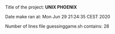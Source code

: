 Title of the project: __UNIX PHOENIX__

Date make ran at:
Mon Jun 29 21:24:35 CEST 2020

Number of lines file guessinggame.sh contains:
      28
